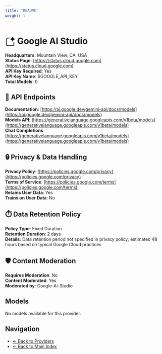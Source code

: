 ```yaml
---
title: "README"
weight: 1
---
```

# <img src="./logo.svg" alt="Google AI Studio Logo" style="vertical-align: middle; height: 32px; width: auto; min-width: 32px"> Google AI Studio

**Headquarters**: Mountain View, CA, USA  
**Status Page**: [https://status.cloud.google.com](https://status.cloud.google.com)  
**API Key Required**: Yes  
**API Key Name**: $GOOGLE_API_KEY  
**Total Models**: 0

## 🔗 API Endpoints

**Documentation**: [https://ai.google.dev/gemini-api/docs/models](https://ai.google.dev/gemini-api/docs/models)  
**Models API**: [https://generativelanguage.googleapis.com/v1beta/models](https://generativelanguage.googleapis.com/v1beta/models)  
**Chat Completions**: [https://generativelanguage.googleapis.com/v1beta/models](https://generativelanguage.googleapis.com/v1beta/models)  

## 🔒 Privacy & Data Handling

**Privacy Policy**: [https://policies.google.com/privacy](https://policies.google.com/privacy)  
**Terms of Service**: [https://policies.google.com/terms](https://policies.google.com/terms)  
**Retains User Data**: Yes  
**Trains on User Data**: No  

## ⏱️ Data Retention Policy

**Policy Type**: Fixed Duration  
**Retention Duration**: 2 days  
**Details**: Data retention period not specified in privacy policy; estimated 48 hours based on typical Google Cloud practices  

## 🛡️ Content Moderation

**Requires Moderation**: No  
**Content Moderated**: Yes  
**Moderated by**: Google-Ai-Studio  

## Models

No models available for this provider.

## Navigation

- [← Back to Providers](../README.md)
- [← Back to Main Index](../../README.md)
